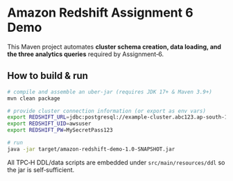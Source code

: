 # Amazon Redshift Assignment 6 Demo

This Maven project automates **cluster schema creation, data loading, and the three analytics queries** required by Assignment‑6.

## How to build & run

```bash
# compile and assemble an uber‑jar (requires JDK 17+ & Maven 3.9+)
mvn clean package

# provide cluster connection information (or export as env vars)
export REDSHIFT_URL=jdbc:postgresql://example-cluster.abc123.ap-south-1.redshift.amazonaws.com:5439/dev
export REDSHIFT_UID=awsuser
export REDSHIFT_PW=MySecretPass123

# run
java -jar target/amazon-redshift-demo-1.0-SNAPSHOT.jar
```

All TPC‑H DDL/data scripts are embedded under `src/main/resources/ddl` so the jar is self‑sufficient.
